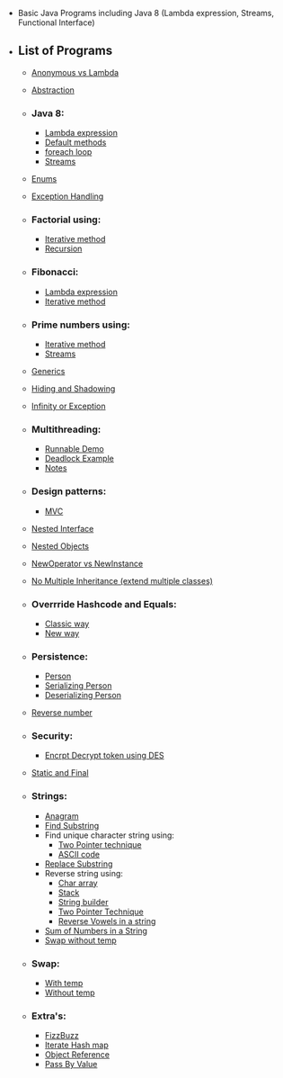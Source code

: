 * Basic Java Programs including Java 8 (Lambda expression, Streams, Functional Interface)
* ## List of Programs

  * [Anonymous vs Lambda](https://github.com/pratham87/BasicJavaPrograms/tree/master/src/main/java/anonymousVsLambda)
  
  * [Abstraction](https://github.com/pratham87/BasicJavaPrograms/tree/master/src/main/java/abstraction)
  
  * ### **Java 8:**
    * [Lambda expression](https://github.com/pratham87/BasicJavaPrograms/tree/master/src/main/java/lambdaExpressionExamples)
    * [Default methods](https://github.com/pratham87/BasicJavaPrograms/tree/master/src/main/java/defaultMethodsJava8)
    * [foreach loop](https://github.com/pratham87/BasicJavaPrograms/tree/master/src/main/java/java8foreachExamples)
    * [Streams](https://github.com/pratham87/BasicJavaPrograms/tree/master/src/main/java/streamsJava8)
  
  * [Enums](https://github.com/pratham87/BasicJavaPrograms/tree/master/src/main/java/enumsExample)
  
  * [Exception Handling](https://github.com/pratham87/BasicJavaPrograms/tree/master/src/main/java/exceptionHandling)
  
  * ### **Factorial using:**
    * [Iterative method](https://github.com/pratham87/BasicJavaPrograms/blob/master/src/main/java/factorial/Factorial.java)
    * [Recursion](https://github.com/pratham87/BasicJavaPrograms/blob/master/src/main/java/factorial/FactorialUsingRecursion.java)
  
  * ### **Fibonacci:**
    * [Lambda expression](https://github.com/pratham87/BasicJavaPrograms/blob/master/src/main/java/fibonacciUsingLambda/Fibonacci.java)
    * [Iterative method](https://github.com/pratham87/BasicJavaPrograms/blob/master/src/main/java/fibonacciUsingLambda/FibonacciIterativeWay.java)
  
  * ### **Prime numbers using:**
    * [Iterative method](https://github.com/pratham87/BasicJavaPrograms/blob/master/src/main/java/generatePrimeNumbers/GeneratePrimeNumbersExample.java)
    * [Streams](https://github.com/pratham87/BasicJavaPrograms/blob/master/src/main/java/generatePrimeNumbers/PrimeNumberUsingStream.java)
  
  * [Generics](https://github.com/pratham87/BasicJavaPrograms/tree/master/src/main/java/genericExample)
  
  * [Hiding and Shadowing](https://github.com/pratham87/BasicJavaPrograms/blob/master/src/main/java/hidingAndShadowing/Parent.java)
  
  * [Infinity or Exception](https://github.com/pratham87/BasicJavaPrograms/tree/master/src/main/java/infinityOrException)
  
  * ### **Multithreading:**
    * [Runnable Demo](https://github.com/pratham87/BasicJavaPrograms/blob/master/src/main/java/multithreading/RunnableDemo.java)
    * [Deadlock Example](https://github.com/pratham87/BasicJavaPrograms/blob/master/src/main/java/multithreading/Deadlock.java)
    * [Notes](https://github.com/pratham87/BasicJavaPrograms/blob/master/src/main/java/multithreading/Notes.md)
  
  * ### **Design patterns:**
    * [MVC](https://github.com/pratham87/BasicJavaPrograms/tree/master/src/main/java/mvcDesignPattern)
  
  * [Nested Interface](https://github.com/pratham87/BasicJavaPrograms/tree/master/src/main/java/nestedInterface)
  
  * [Nested Objects](https://github.com/pratham87/BasicJavaPrograms/tree/master/src/main/java/nestedObjects)
  
  * [NewOperator vs NewInstance](https://github.com/pratham87/BasicJavaPrograms/tree/master/src/main/java/newOperatorVSnewInstance)
  
  * [No Multiple Inheritance (extend multiple classes)](https://github.com/pratham87/BasicJavaPrograms/tree/master/src/main/java/noMultipleInheritance)
  
  * ### **Overrride Hashcode and Equals:**
    * [Classic way](https://github.com/pratham87/BasicJavaPrograms/blob/master/src/main/java/overrrideHashcodeAndEquals/UserClassicWay.java)
    * [New way](https://github.com/pratham87/BasicJavaPrograms/blob/master/src/main/java/overrrideHashcodeAndEquals/UserNewWay.java)
  
  * ### **Persistence:**
    * [Person](https://github.com/pratham87/BasicJavaPrograms/blob/master/src/main/java/persistence/Person.java)
    * [Serializing Person](https://github.com/pratham87/BasicJavaPrograms/blob/master/src/main/java/persistence/SerializePerson.java)
    * [Deserializing Person](https://github.com/pratham87/BasicJavaPrograms/blob/master/src/main/java/persistence/DeserializePerson.java)
  
  * [Reverse number](https://github.com/pratham87/BasicJavaPrograms/blob/master/src/main/java/reverseNumber/ReverseNumber.java)
  
  * ### **Security:**
    * [Encrpt Decrypt token using DES](https://github.com/pratham87/BasicJavaPrograms/blob/master/src/main/java/security/EncDecrypter.java)
  
  * [Static and Final](https://github.com/pratham87/BasicJavaPrograms/tree/master/src/main/java/staticAndFinal)
  
  * ### **Strings:**
    * [Anagram](https://github.com/pratham87/BasicJavaPrograms/blob/master/src/main/java/strings/Anagram.java)
    * [Find Substring](https://github.com/pratham87/BasicJavaPrograms/blob/master/src/main/java/strings/FindSubString.java)
    * Find unique character string using:
      * [Two Pointer technique](https://github.com/pratham87/BasicJavaPrograms/blob/master/src/main/java/strings/FindUniqueCharacterStringUsing2Pointer.java)
      * [ASCII code](https://github.com/pratham87/BasicJavaPrograms/blob/master/src/main/java/strings/FindUniqueCharacterStringUsingASCIIcode.java)
    * [Replace Substring](https://github.com/pratham87/BasicJavaPrograms/blob/master/src/main/java/strings/ReplaceSubstring.java)
    * Reverse string using:
      * [Char array](https://github.com/pratham87/BasicJavaPrograms/blob/master/src/main/java/strings/ReverseStringUsingCharArray.java)
      * [Stack](https://github.com/pratham87/BasicJavaPrograms/blob/master/src/main/java/strings/ReverseStringUsingStack.java)
      * [String builder](https://github.com/pratham87/BasicJavaPrograms/blob/master/src/main/java/strings/ReverseStringUsingStringBuilder.java)
      * [Two Pointer Technique](https://github.com/pratham87/BasicJavaPrograms/blob/master/src/main/java/strings/ReverseStringUsingTwoPointerTechnique.java)
      * [Reverse Vowels in a string](https://github.com/pratham87/BasicJavaPrograms/blob/master/src/main/java/strings/ReverseVowelsInAString.java)
    * [Sum of Numbers in a String](https://github.com/pratham87/BasicJavaPrograms/blob/master/src/main/java/strings/SumOfNumbersInString.java)
    * [Swap without temp](https://github.com/pratham87/BasicJavaPrograms/blob/master/src/main/java/strings/SwapStringsWithoutTemp.java)
  
  * ### **Swap:**
    * [With temp](https://github.com/pratham87/BasicJavaPrograms/blob/master/src/main/java/swap/SwapNumbersWithTemp.java)
    * [Without temp](https://github.com/pratham87/BasicJavaPrograms/blob/master/src/main/java/swap/SwapNumbersWithoutTemp.java)
  
  * ### **Extra's:**
    * [FizzBuzz](https://github.com/pratham87/BasicJavaPrograms/blob/master/src/main/java/extras/FizzBuzz.java)
    * [Iterate Hash map](https://github.com/pratham87/BasicJavaPrograms/blob/master/src/main/java/extras/IterateHashMap.java)
    * [Object Reference](https://github.com/pratham87/BasicJavaPrograms/blob/master/src/main/java/extras/ObjectReference.java)
    * [Pass By Value](https://github.com/pratham87/BasicJavaPrograms/blob/master/src/main/java/extras/PassByValue.java)

